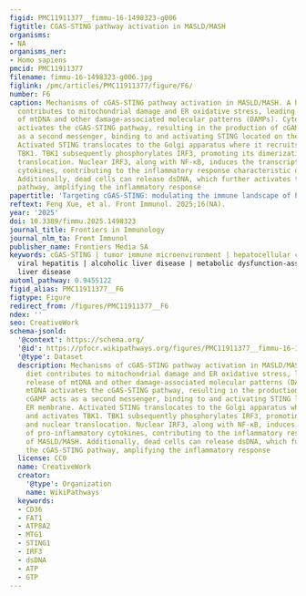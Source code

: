 ```yaml
---
figid: PMC11911377__fimmu-16-1498323-g006
figtitle: CGAS-STING pathway activation in MASLD/MASH
organisms:
- NA
organisms_ner:
- Homo sapiens
pmcid: PMC11911377
filename: fimmu-16-1498323-g006.jpg
figlink: /pmc/articles/PMC11911377/figure/F6/
number: F6
caption: Mechanisms of cGAS-STING pathway activation in MASLD/MASH. A high-fat diet
  contributes to mitochondrial damage and ER oxidative stress, leading to the release
  of mtDNA and other damage-associated molecular patterns (DAMPs). Cytosolic mtDNA
  activates the cGAS-STING pathway, resulting in the production of cGAMP. cGAMP acts
  as a second messenger, binding to and activating STING located on the ER membrane.
  Activated STING translocates to the Golgi apparatus where it recruits and activates
  TBK1. TBK1 subsequently phosphorylates IRF3, promoting its dimerization and nuclear
  translocation. Nuclear IRF3, along with NF-κB, induces the transcription of pro-inflammatory
  cytokines, contributing to the inflammatory response characteristic of MASLD/MASH.
  Additionally, dead cells can release dsDNA, which further activates the cGAS-STING
  pathway, amplifying the inflammatory response
papertitle: 'Targeting cGAS-STING: modulating the immune landscape of hepatic diseases'
reftext: Feng Xue, et al. Front Immunol. 2025;16(NA).
year: '2025'
doi: 10.3389/fimmu.2025.1498323
journal_title: Frontiers in Immunology
journal_nlm_ta: Front Immunol
publisher_name: Frontiers Media SA
keywords: cGAS-STING | tumor immune microenvironment | hepatocellular carcinoma |
  viral hepatitis | alcoholic liver disease | metabolic dysfunction-associated steatotic
  liver disease
automl_pathway: 0.9455122
figid_alias: PMC11911377__F6
figtype: Figure
redirect_from: /figures/PMC11911377__F6
ndex: ''
seo: CreativeWork
schema-jsonld:
  '@context': https://schema.org/
  '@id': https://pfocr.wikipathways.org/figures/PMC11911377__fimmu-16-1498323-g006.html
  '@type': Dataset
  description: Mechanisms of cGAS-STING pathway activation in MASLD/MASH. A high-fat
    diet contributes to mitochondrial damage and ER oxidative stress, leading to the
    release of mtDNA and other damage-associated molecular patterns (DAMPs). Cytosolic
    mtDNA activates the cGAS-STING pathway, resulting in the production of cGAMP.
    cGAMP acts as a second messenger, binding to and activating STING located on the
    ER membrane. Activated STING translocates to the Golgi apparatus where it recruits
    and activates TBK1. TBK1 subsequently phosphorylates IRF3, promoting its dimerization
    and nuclear translocation. Nuclear IRF3, along with NF-κB, induces the transcription
    of pro-inflammatory cytokines, contributing to the inflammatory response characteristic
    of MASLD/MASH. Additionally, dead cells can release dsDNA, which further activates
    the cGAS-STING pathway, amplifying the inflammatory response
  license: CC0
  name: CreativeWork
  creator:
    '@type': Organization
    name: WikiPathways
  keywords:
  - CD36
  - FAT1
  - ATP8A2
  - MTG1
  - STING1
  - IRF3
  - dsDNA
  - ATP
  - GTP
---
```

